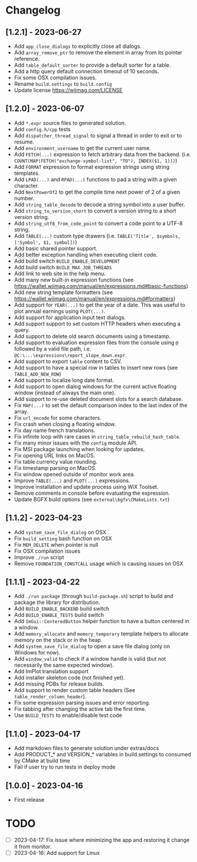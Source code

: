 # Changelog

## [1.2.1] - 2023-06-27
- Add `app_close_dialogs` to explicitly close all dialogs.
- Add `array_remove_ptr` to remove the element in array from its pointer reference.
- Add `table_default_sorter` to provide a default sorter for a table.
- Add a http query default connection timeout of 10 seconds.
- Fix some OSX compilation issues.
- Rename `build.settings` to `build.config`
- Update license <https://wiimag.com/LICENSE>

## [1.2.0] - 2023-06-07
- Add `*.expr` source files to generated solution.
- Add `config.h/cpp` tests
- Add `dispatcher_thread_signal` to signal a thread in order to exit or to resume.
- Add `environment_username` to get the current user name.
- Add `FETCH(...)` expression to fetch arbitrary data from the backend. (i.e. `COUNT(MAP(FETCH("exchange-symbol-list", "TO"), INDEX($1, 1)))`)
- Add `FORMAT` expression to format expression strings using string templates.
- Add `LPAD(...)` and `RPAD(...)` functions to pad a string with a given character.
- Add `NextPowerOf2` to get the compile time next power of 2 of a given number.
- Add `string_table_decode` to decode a string symbol into a user buffer.
- Add `string_to_version_short` to convert a version string to a short version string.
- Add `string_utf8_from_code_point` to convert a code point to a UTF-8 string.
- Add `TABLE(...)` custom type drawers (i.e. `TABLE('Title', $symbols, ['Symbol', $1, symbol])`) 
- Add basic shared pointer support.
- Add better exception handling when executing client code.
- Add build switch `BUILD_ENABLE_DEVELOPMENT`
- Add build switch `BUILD_MAX_JOB_THREADS`
- Add link to web site in the help menu.
- Add many new built-in expression functions (see <https://wallet.wiimag.com/manual/en/expressions.md#basic-functions>)
- Add new string template formatters (see <https://wallet.wiimag.com/manual/en/expressions.md#formatters>)
- Add support for `YEAR(...)` to get the year of a date. This was useful to plot annual earnings using `PLOT(...)`.
- Add support for application input text dialogs.
- Add support support to set custom HTTP headers when executing a query.
- Add support to delete old search documents using a timestamp.
- Add support to evaluation expression files from the console using `@` followed by a valid file path, i.e. `@C:\...\expressions\report_slope_down.expr`.
- Add support to export `table` content to CSV.
- Add support to have a special row in tables to insert new rows (see `TABLE_ADD_NEW_ROW`)
- Add support to localize long date format.
- Add support to open dialog windows for the current active floating window (instead of always the main one).
- Add support to re-use deleted document slots for a search database.
- Fix `MAP(...)` to set the default comparison index to the last index of the array.
- Fix `url_encode` for some characters.
- Fix crash when closing a floating window.
- Fix day name french translations.
- Fix infinite loop with rare cases in `string_table_rebuild_hash_table`.
- Fix many minor issues with the `config` module API.
- Fix MSI package launching when looking for updates.
- Fix opening URL links on MacOS.
- Fix table currency value rounding.
- Fix timestamp parsing on MacOS.
- Fix window opened outside of monitor work area.
- Improve `TABLE(...)` and `PLOT(...)` expressions.
- Improve installation and update process using WiX Toolset.
- Remove comments in console before evaluating the expression.
- Update BGFX build options (see `external\bgfx\CMakeLists.txt`)

## [1.1.2] - 2023-04-23
- Add `system_save_file_dialog` on OSX
- Fix `build_setting` bash function on OSX
- Fix `MEM_DELETE` when pointer is null
- Fix OSX compilation issues
- Improve `./run` script
- Remove `FOUNDATION_CONSTCALL` usage which is causing issues on OSX

## [1.1.1] - 2023-04-22
- Add `./run package` (through `build-package.sh`) script to build and package the library for distribution.
- Add `BUILD_ENABLE_BACKEND` build switch
- Add `BUILD_ENABLE_TESTS` build switch
- Add `ImGui::CenteredButton` helper function to have a button centered in a window.
- Add `memory_allocate` and `memory_temporary` template helpers to allocate memory on the stack or in the heap.
- Add `system_save_file_dialog` to open a save file dialog (only on Windows for now).
- Add `window_valid` to check if a window handle is valid (but not necessarily the same expected window).
- Add ImPlot translation support
- Add installer skeleton code (not finished yet).
- Add missing PDBs for release builds.
- Add support to render custom table headers (See `table_render_column_header`).
- Fix some expression parsing issues and error reporting.
- Fix tabbing after changing the active tab the first time.
- Use `BUILD_TESTS` to enable/disable test code

## [1.1.0] - 2023-04-17
- Add markdown files to generate solution under extras/docs
- Add PRODUCT_* and VERSION_* variables in build.settings to consumed by CMake at build time
- Fail if user try to run tests in deploy mode

## [1.0.0] - 2023-04-16
- First release

# TODO

- [ ] 2023-04-17: Fix issue where minimizing the app and restoring it change it from monitor.
- [ ] 2023-04-16: Add support for Linux
